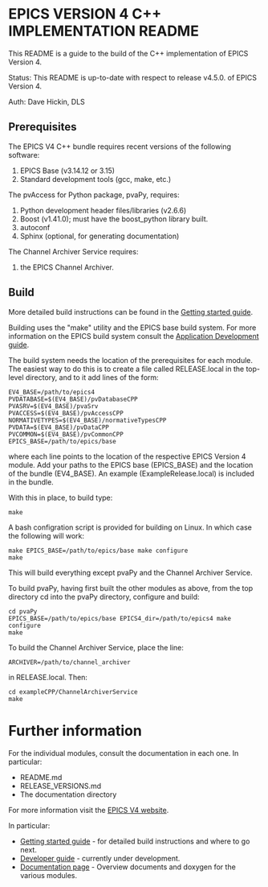 
EPICS VERSION 4 C++ IMPLEMENTATION README
=========================================

This README is a guide to the build of the C++ implementation of EPICS Version 4. 

Status: This README is up-to-date with respect to release v4.5.0. of EPICS Version 4.

Auth:   Dave Hickin, DLS



Prerequisites
-------------

The EPICS V4 C++ bundle requires recent versions of the following
software:

1. EPICS Base (v3.14.12 or 3.15)
2. Standard development tools (gcc, make, etc.)
 
The pvAccess for Python package, pvaPy, requires:

1. Python development header files/libraries (v2.6.6) 
2. Boost (v1.41.0); must have the boost_python library built.
3. autoconf
4. Sphinx (optional, for generating documentation)
 
The Channel Archiver Service requires:

1. the EPICS Channel Archiver.
 

Build
-----

More detailed build instructions can be found in the
[Getting started guide](http://epics-pvdata.sourceforge.net/gettingStarted.html).

Building uses the "make" utility and the EPICS base build system.
For more information on the EPICS build system consult the
[Application Development guide](http://www.aps.anl.gov/epics/base/R3-14/12-docs/AppDevGuide.pdf).

The build system needs the location of the prerequisites for each module.
The easiest way to do this is to create a file called RELEASE.local in the top-level
directory, and to it add lines of the form:

    EV4_BASE=/path/to/epics4
    PVDATABASE=$(EV4_BASE)/pvDatabaseCPP
    PVASRV=$(EV4_BASE)/pvaSrv
    PVACCESS=$(EV4_BASE)/pvAccessCPP
    NORMATIVETYPES=$(EV4_BASE)/normativeTypesCPP
    PVDATA=$(EV4_BASE)/pvDataCPP
    PVCOMMON=$(EV4_BASE)/pvCommonCPP
    EPICS_BASE=/path/to/epics/base

where each line points to the location of the respective EPICS Version 4 module.
Add your paths to the EPICS base (EPICS\_BASE) and the location of the bundle (EV4\_BASE).
An example (ExampleRelease.local) is included in the bundle.

With this in place, to build type:

    make

A bash configration script is provided for building on Linux. In which case
the following will work:

    make EPICS_BASE=/path/to/epics/base make configure
    make

This will build everything except pvaPy and the Channel Archiver Service.

To build pvaPy, having first built the other modules as above, from the top
directory cd into the pvaPy directory, configure and build:

    cd pvaPy
    EPICS_BASE=/path/to/epics/base EPICS4_dir=/path/to/epics4 make configure
    make

To build the Channel Archiver Service, place the line:

    ARCHIVER=/path/to/channel_archiver

in RELEASE.local. Then:

    cd exampleCPP/ChannelArchiverService
    make 


Further information
===================

For the individual modules, consult the documentation in each one. In 
particular:

* README.md
* RELEASE_VERSIONS.md
* The documentation directory

For more information visit the
[EPICS V4 website](http://epics-pvdata.sourceforge.net).

In particular:

* [Getting started guide](http://epics-pvdata.sourceforge.net/gettingStarted.html) - 
  for detailed build instructions and where to go next.
* [Developer guide](http://epics-pvdata.sourceforge.net/informative/developerGuide/developerGuide.html) -
  currently under development.
* [Documentation page](http://epics-pvdata.sourceforge.net/literature.html) -
  Overview documents and doxygen for the various modules.

